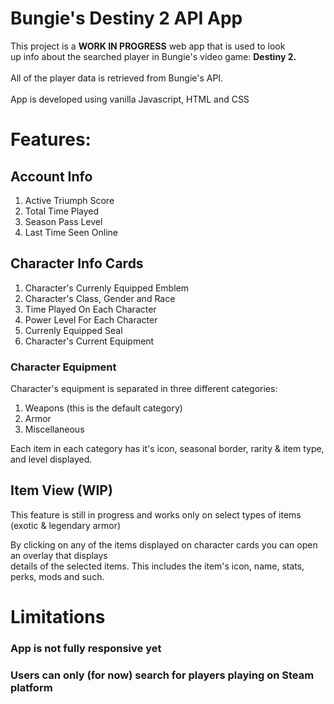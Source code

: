 # Bungie's Destiny 2 API App

This project is a **WORK IN PROGRESS** web app that is used to look<br> up info about the  searched player in Bungie's video game: **Destiny 2.**<br>
<br>
All of the player data is retrieved from Bungie's API.
<br>
<br>
App is developed using vanilla Javascript, HTML and CSS

# Features:
## Account Info
1) Active Triumph Score<br>
2) Total Time Played<br>
3) Season Pass Level<br>
4) Last Time Seen Online

## Character Info Cards
1) Character's Currenly Equipped Emblem
2) Character's Class, Gender and Race
3) Time Played On Each Character
4) Power Level For Each Character
5) Currenly Equipped Seal
6) Character's Current Equipment

### Character Equipment
Character's equipment is separated in three different categories:
1) Weapons (this is the default category)
2) Armor
3) Miscellaneous

Each item in each category has it's icon, seasonal border, rarity & item type, and level displayed.

## Item View (WIP)
This feature is still in progress and works only on select types of items (exotic & legendary armor)

By clicking on any of the items displayed on character cards you can open an overlay that displays<br>
details of the selected items. This includes the item's icon, name, stats, perks, mods and such.

# Limitations
### App is not fully responsive yet 
### Users can only (for now) search for players playing on Steam platform


